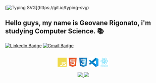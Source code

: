 [![Typing SVG](https://readme-typing-svg.herokuapp.com?font=Roboto&size=38&color=E5FF61FF&vCenter=true&width=800&lines=Hello,+i'm+Geovane+Rigonato!;Be+welcome+to+my+GitHub.+I+hope+you+enjoy!)](https://git.io/typing-svg)
##
## Hello guys, my name is Geovane Rigonato, i'm studying Computer Science. :books:

[![Linkedin Badge](https://img.shields.io/badge/LinkedIn-0077B5?style=for-the-badge&logo=linkedin&logoColor=white&link=https://www.linkedin.com/in/geovanerigonato/)](https://www.linkedin.com/in/geovanerigonato/)
[![Gmail Badge](https://img.shields.io/badge/Gmail-D14836?style=for-the-badge&logo=gmail&logoColor=white&link=mailto:geovane.rigonato.gil@gmail.com)](mailto:geovane.rigonato.gil@gmail.com/)

<div align="center" style="display: inline_block"><br>
  <img align="center" alt="Geovane-Js" height="30" width="30" src="https://raw.githubusercontent.com/devicons/devicon/master/icons/javascript/javascript-plain.svg">
  <img align="center" alt="Geovane-Ts" height="30" width="30" src="https://raw.githubusercontent.com/devicons/devicon/master/icons/html5/html5-original.svg">
  <img align="center" alt="Geovane-CSS" height="30" width="30" src="https://raw.githubusercontent.com/devicons/devicon/master/icons/css3/css3-original.svg">
  <img align="center" alt="Geovane-VSCODE" height="30" width=30 src="https://raw.githubusercontent.com/github/explore/80688e429a7d4ef2fca1e82350fe8e3517d3494d/topics/visual-studio-code/visual-studio-code.png">
  <img align="center" src="https://raw.githubusercontent.com/devicons/devicon/master/icons/react/react-original-wordmark.svg" alt="react" width="30" height="30"/> 
  
 </div><br>


<div align="center">
  <a href="https://github.com/GeovaneRigonato">
  <img height="165em" src="https://github-readme-stats.vercel.app/api?username=GeovaneRigonato&show_icons=true&theme=tokyonight&count_private=true"/>
  <img height="165em" src="https://github-readme-stats.vercel.app/api/top-langs/?username=GeovaneRigonato&layout=compact&langs_count=7&theme=tokyonight"/>
</div>


</div>
